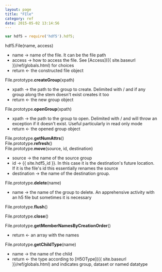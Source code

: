 ```yaml
---
layout: page
title: "FIle"
category: ref
date: 2015-05-02 13:14:56
---
```


```javascript
var hdf5 = require('hdf5').hdf5;
```

hdf5.File(name, access)

* name &rarr; name of the file. It can be the file path
* access &rarr; how to access the file.  See [Access]({{ site.baseurl }}/ref/globals.html)  for choices
* return &larr; the constructed file object

File.prototype.**createGroup**(xpath) 

* xpath &rarr; the path to the group to create.  Delimited with / and if any group along the stem doesn't exist creates it too
* return &larr; the new group object

File.prototype.**openGroup**(xpath)  

* xpath &rarr; the path to the group to open.  Delimited with / and will throw an exception if it doesn't exist.  Useful particularly in read only mode
* return &larr; the opened group object

File.prototype.**getNumAttrs**()  
File.prototype.**refresh**()  
File.prototype.**move**(source, id, destination)  

* source &rarr; the name of the source group
* id &rarr; {{ site.hdf5_id }}. In this case it is the destination's future location.  If it is the file's id this essentially renames the source
* destination &rarr; the name of the destination group.

File.prototype.**delete**(name)

* name &rarr; the name of the group to delete. An apprehensive activity with an h5 file but sometimes it is necessary

File.prototype.**flush**()  

File.prototype.**close**()  

File.prototype.**getMemberNamesByCreationOrder**()  

* return &larr; an array with the names

File.prototype.**getChildType**(name)  

* name &rarr; the name of the child
* return &larr; the type according to [H5OType]({{ site.baseurl }}/ref/globals.html) and indicates group, dataset or  named datatype

